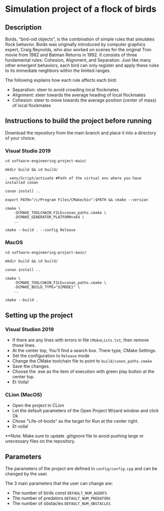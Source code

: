 # Simulation project of a flock of birds

## Description

Boids, “bird-oid objects”, is the combination of simple rules that simulates flock behavior. Boids was originally introduced by computer graphics expert, Craig Reynolds, who also worked on scenes for the original Tron movie from 1982 and Batman Returns in 1992. It consists of three fundamental rules: Cohesion, Alignment, and Separation. Just like many other emergent behaviors, each bird can only register and apply these rules to its immediate neighbors within the limited ranges.

The following explains how each rule affects each bird:
- Separation: steer to avoid crowding local flockmates
- Alignment: steer towards the average heading of local flockmates
- Cohesion: steer to move towards the average position (center of mass) of local flockmates

## Instructions to build the project before running

Download the repository from the main branch and place it into a directory of your choice.

### Visual Studio 2019
```
cd software-engineering-project-main/

mkdir build && cd build/

. venv/Script/activate #Path of the virtual env where you have installed conan

conan install ..

export PATH="/c/Program Files/CMake/bin":$PATH && cmake --version

cmake \
    -DCMAKE_TOOLCHAIN_FILE=conan_paths.cmake \
    -DCMAKE_GENERATOR_PLATFORM=x64 \
    ..
    
cmake --build . --config Release
```

### MacOS
```
cd software-engineering-project-main/

mkdir build && cd build/

conan install ..

cmake \
    -DCMAKE_TOOLCHAIN_FILE=conan_paths.cmake \
    -DCMAKE_BUILD_TYPE="${MODE}" \
    ..
    
cmake --build .
```

## Setting up the project

### Visual Studion 2019
- If there are any lines with errors in file `CMakeLists.txt`, then remove those lines.
- At the center top, You'll find a search box. There type, CMake Settings.
- Set the configuration to `Release` mode
- Change the CMake toolchain file to point to `build/conon_paths.cmake`
- Save the changes.
- Choose the .exe as the item of execution with green play button at the center top.
- Et Voila!

### CLion (MacOS)
- Open the project in CLion
- Let the default parameters of the Open Project Wizard window and click Ok
- Chose "Life-of-boids" as the target for Run at the center right.
- Et voila!


**Note: Make sure to update .gitignore file to avoid pushing large or unecessary files on the repository.

## Parameters
The parameters of the project are defined in ```config/config.cpp``` and can be changed by the user.

The 3 main parameters that the user can change are:
- The number of birds const ```DEFAULT_NUM_AGENTS```
- The number of predators ```DEFAULT_NUM_PREDATORS```
- The number of obstacles ```DEFAULT_NUM_OBSTACLES```